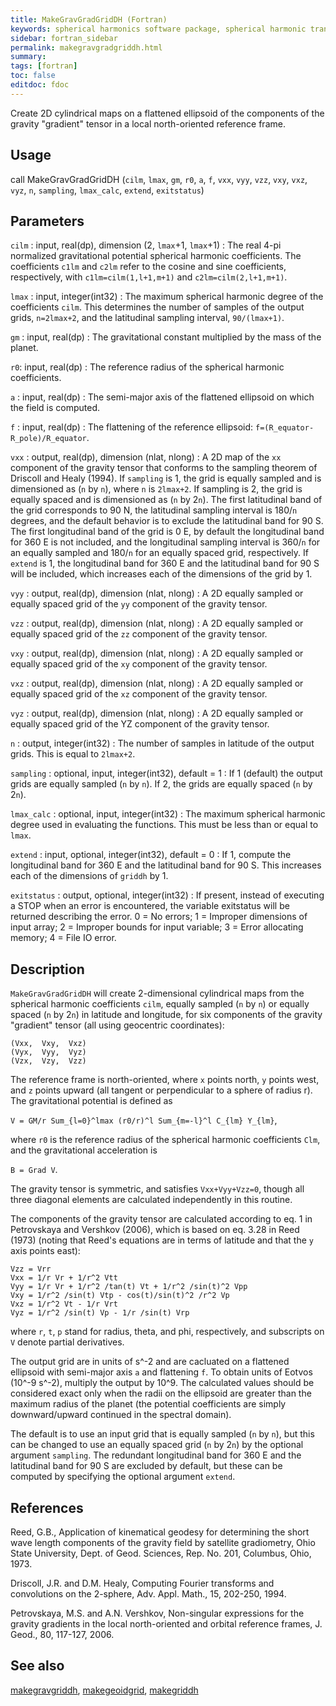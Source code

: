 ```yaml
---
title: MakeGravGradGridDH (Fortran)
keywords: spherical harmonics software package, spherical harmonic transform, legendre functions, multitaper spectral analysis, fortran, Python, gravity, magnetic field
sidebar: fortran_sidebar
permalink: makegravgradgriddh.html
summary:
tags: [fortran]
toc: false
editdoc: fdoc
---
```


Create 2D cylindrical maps on a flattened ellipsoid of the components of the gravity "gradient" tensor in a local north-oriented reference frame.

## Usage

call MakeGravGradGridDH (`cilm`, `lmax`, `gm`, `r0`, `a`, `f`, `vxx`, `vyy`, `vzz`, `vxy`, `vxz`, `vyz`, `n`, `sampling`, `lmax_calc`, `extend`, `exitstatus`)

## Parameters

`cilm` : input, real(dp), dimension (2, `lmax`+1, `lmax`+1)
:   The real 4-pi normalized gravitational potential spherical harmonic coefficients. The coefficients `c1lm` and `c2lm` refer to the cosine and sine coefficients, respectively, with `c1lm=cilm(1,l+1,m+1)` and `c2lm=cilm(2,l+1,m+1)`.

`lmax` : input, integer(int32)
:   The maximum spherical harmonic degree of the coefficients `cilm`. This determines the number of samples of the output grids, `n=2lmax+2`, and the latitudinal sampling interval, `90/(lmax+1)`.

`gm` : input, real(dp)
:   The gravitational constant multiplied by the mass of the planet.

`r0`: input, real(dp)
:   The reference radius of the spherical harmonic coefficients.

`a` : input, real(dp)
:   The semi-major axis of the flattened ellipsoid on which the field is computed.

`f` : input, real(dp)
:   The flattening of the reference ellipsoid: `f=(R_equator-R_pole)/R_equator`.

`vxx` : output, real(dp), dimension (nlat, nlong)
:   A 2D map of the `xx` component of the gravity tensor that conforms to the sampling theorem of Driscoll and Healy (1994). If `sampling` is 1, the grid is equally sampled and is dimensioned as (`n` by `n`), where `n` is `2lmax+2`. If sampling is 2, the grid is equally spaced and is dimensioned as (`n` by 2`n`). The first latitudinal band of the grid corresponds to 90 N, the latitudinal sampling interval is 180/`n` degrees, and the default behavior is to exclude the latitudinal band for 90 S. The first longitudinal band of the grid is 0 E, by default the longitudinal band for 360 E is not included, and the longitudinal sampling interval is 360/`n` for an equally sampled and 180/`n` for an equally spaced grid, respectively. If `extend` is 1, the longitudinal band for 360 E and the latitudinal band for 90 S will be included, which increases each of the dimensions of the grid by 1.

`vyy` : output, real(dp), dimension (nlat, nlong)
:   A 2D equally sampled or equally spaced grid of the `yy` component of the gravity tensor.

`vzz` : output, real(dp), dimension (nlat, nlong)
:   A 2D equally sampled or equally spaced grid of the `zz` component of the gravity tensor.

`vxy` : output, real(dp), dimension (nlat, nlong)
:   A 2D equally sampled or equally spaced grid of the `xy` component of the gravity tensor.

`vxz` : output, real(dp), dimension (nlat, nlong)
:   A 2D equally sampled or equally spaced grid of the `xz` component of the gravity tensor.

`vyz` : output, real(dp), dimension (nlat, nlong)
:   A 2D equally sampled or equally spaced grid of the YZ component of the gravity tensor.

`n` : output, integer(int32)
:   The number of samples in latitude of the output grids. This is equal to `2lmax+2`.

`sampling` : optional, input, integer(int32), default = 1
:   If 1 (default) the output grids are equally sampled (`n` by `n`). If 2, the grids are equally spaced (`n` by 2`n`).

`lmax_calc` : optional, input, integer(int32)
:   The maximum spherical harmonic degree used in evaluating the functions. This must be less than or equal to `lmax`.

`extend` : input, optional, integer(int32), default = 0
:   If 1, compute the longitudinal band for 360 E and the latitudinal band for 90 S. This increases each of the dimensions of `griddh` by 1.

`exitstatus` : output, optional, integer(int32)
:   If present, instead of executing a STOP when an error is encountered, the variable exitstatus will be returned describing the error. 0 = No errors; 1 = Improper dimensions of input array; 2 = Improper bounds for input variable; 3 = Error allocating memory; 4 = File IO error.

## Description

`MakeGravGradGridDH` will create 2-dimensional cylindrical maps from the spherical harmonic coefficients `cilm`, equally sampled (`n` by `n`) or equally spaced (`n` by 2`n`) in latitude and longitude, for six components of the gravity "gradient" tensor (all using geocentric coordinates):

`(Vxx,  Vxy,  Vxz)`  
`(Vyx,  Vyy,  Vyz)`  
`(Vzx,  Vzy,  Vzz)`  

The reference frame is north-oriented, where `x` points north, `y` points west, and `z` points upward (all tangent or perpendicular to a sphere of radius r). The gravitational potential is defined as

`V = GM/r Sum_{l=0}^lmax (r0/r)^l Sum_{m=-l}^l C_{lm} Y_{lm}`,

where `r0` is the reference radius of the spherical harmonic coefficients `Clm`, and the gravitational acceleration is

`B = Grad V`.

The gravity tensor is symmetric, and satisfies `Vxx+Vyy+Vzz=0`, though all three diagonal elements are calculated independently in this routine.

The components of the gravity tensor are calculated according to eq. 1 in Petrovskaya and Vershkov (2006), which is based on eq. 3.28 in Reed (1973) (noting that Reed's equations are in terms of latitude and that the `y` axis points east):

`Vzz = Vrr`  
`Vxx = 1/r Vr + 1/r^2 Vtt`  
`Vyy = 1/r Vr + 1/r^2 /tan(t) Vt + 1/r^2 /sin(t)^2 Vpp`  
`Vxy = 1/r^2 /sin(t) Vtp - cos(t)/sin(t)^2 /r^2 Vp`  
`Vxz = 1/r^2 Vt - 1/r Vrt`  
`Vyz = 1/r^2 /sin(t) Vp - 1/r /sin(t) Vrp`

where `r`, `t`, `p` stand for radius, theta, and phi, respectively, and subscripts on `V` denote partial derivatives.

The output grid are in units of s^-2 and are cacluated on a flattened ellipsoid with semi-major axis `a` and flattening `f`. To obtain units of Eotvos (10^-9 s^-2), multiply the output by 10^9. The calculated values should be considered exact only when the radii on the ellipsoid are greater than the maximum radius of the planet (the potential coefficients are simply downward/upward continued in the spectral domain).

The default is to use an input grid that is equally sampled (`n` by `n`), but this can be changed to use an equally spaced grid (`n` by 2`n`) by the optional argument `sampling`. The redundant longitudinal band for 360 E and the latitudinal band for 90 S are excluded by default, but these can be computed by specifying the optional argument `extend`.

## References

Reed, G.B., Application of kinematical geodesy for determining
the short wave length components of the gravity field by satellite gradiometry, Ohio State University, Dept. of Geod. Sciences, Rep. No. 201, Columbus, Ohio, 1973.

Driscoll, J.R. and D.M. Healy, Computing Fourier transforms and convolutions on the 2-sphere, Adv. Appl. Math., 15, 202-250, 1994.

Petrovskaya, M.S. and A.N. Vershkov, Non-singular expressions for the gravity gradients in the local north-oriented and orbital reference frames, J. Geod., 80, 117-127, 2006.

## See also

[makegravgriddh](makegravgriddh.html), [makegeoidgrid](makegeoidgrid.html), [makegriddh](makegriddh.html)
